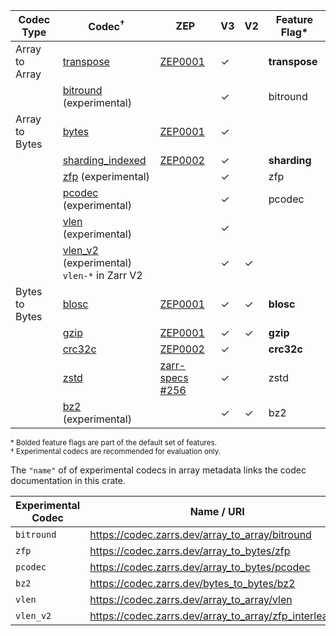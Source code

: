 | Codec Type     | Codec<sup>†</sup>                                 | ZEP               | V3      | V2      | Feature Flag* |
| -------------- | ------------------------------------------------- | ----------------- | ------- | ------- | ------------- |
| Array to Array | [transpose]                                       | [ZEP0001]         | &check; |         | **transpose** |
|                | [bitround] (experimental)                         |                   | &check; |         | bitround      |
| Array to Bytes | [bytes]                                           | [ZEP0001]         | &check; |         |               |
|                | [sharding_indexed]                                | [ZEP0002]         | &check; |         | **sharding**  |
|                | [zfp] (experimental)                              |                   | &check; |         | zfp           |
|                | [pcodec] (experimental)                           |                   | &check; |         | pcodec        |
|                | [vlen] (experimental)                             |                   | &check; |         |               |
|                | [vlen_v2] (experimental)<br>`vlen-*` in Zarr V2   |                   | &check; | &check; |               |
| Bytes to Bytes | [blosc]                                           | [ZEP0001]         | &check; | &check; | **blosc**     |
|                | [gzip]                                            | [ZEP0001]         | &check; | &check; | **gzip**      |
|                | [crc32c]                                          | [ZEP0002]         | &check; |         | **crc32c**    |
|                | [zstd]                                            | [zarr-specs #256] | &check; |         | zstd          |
|                | [bz2] (experimental)                              |                   | &check; | &check; | bz2           |

<sup>\* Bolded feature flags are part of the default set of features.</sup>
<br>
<sup>† Experimental codecs are recommended for evaluation only.</sup>

[ZEP0001]: https://zarr.dev/zeps/accepted/ZEP0001.html
[ZEP0002]: https://zarr.dev/zeps/accepted/ZEP0001.html
[zarr-specs #256]: https://github.com/zarr-developers/zarr-specs/pull/256

[transpose]: crate::array::codec::array_to_array::transpose
[bitround]: (crate::array::codec::array_to_array::bitround)
[bytes]: crate::array::codec::array_to_bytes::bytes
[sharding_indexed]: crate::array::codec::array_to_bytes::sharding
[zfp]: crate::array::codec::array_to_bytes::zfp
[pcodec]: crate::array::codec::array_to_bytes::pcodec
[blosc]: crate::array::codec::bytes_to_bytes::blosc
[gzip]: crate::array::codec::bytes_to_bytes::gzip
[crc32c]: crate::array::codec::bytes_to_bytes::crc32c
[zstd]: crate::array::codec::bytes_to_bytes::zstd
[bz2]: crate::array::codec::bytes_to_bytes::bz2
[vlen]: crate::array::codec::array_to_bytes::vlen
[vlen_v2]: crate::array::codec::array_to_bytes::vlen_v2

The `"name"` of of experimental codecs in array metadata links the codec documentation in this crate.

| Experimental Codec | Name / URI                                               |
| ------------------ | -------------------------------------------------------- |
| `bitround`         | <https://codec.zarrs.dev/array_to_array/bitround>        |
| `zfp`              | <https://codec.zarrs.dev/array_to_bytes/zfp>             |
| `pcodec`           | <https://codec.zarrs.dev/array_to_bytes/pcodec>          |
| `bz2`              | <https://codec.zarrs.dev/bytes_to_bytes/bz2>             |
| `vlen`             | <https://codec.zarrs.dev/array_to_array/vlen>            |
| `vlen_v2` | <https://codec.zarrs.dev/array_to_array/zfp_interleaved> |
